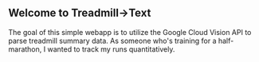 ## Welcome to Treadmill->Text

The goal of this simple webapp is to utilize the Google Cloud Vision API to parse treadmill summary data. As someone who's training for a half-marathon, I wanted to track my runs quantitatively. 
